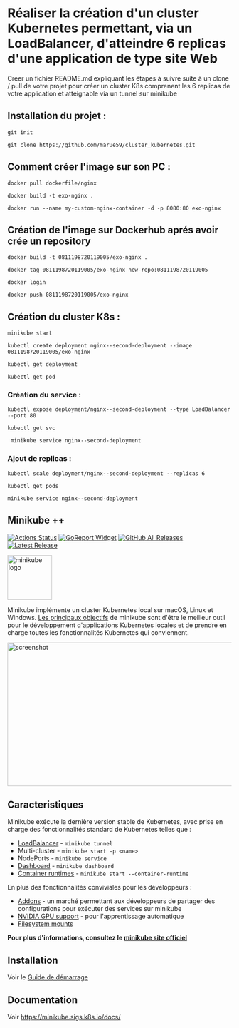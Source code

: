 # Réaliser la création d'un cluster Kubernetes permettant, via un LoadBalancer, d'atteindre 6 replicas d'une application de type site Web

Creer un fichier README.md expliquant les étapes à suivre suite à un clone / pull de votre projet pour créer un cluster K8s comprenent les 6 replicas de votre application et atteignable via un tunnel sur minikube


## Installation du projet : 

```
git init
```
```
git clone https://github.com/marue59/cluster_kubernetes.git
```

## Comment créer l'image sur son PC :

```
docker pull dockerfile/nginx
```
```
docker build -t exo-nginx .
```
```
docker run --name my-custom-nginx-container -d -p 8080:80 exo-nginx
```
## Création de l'image sur Dockerhub aprés avoir crée un repository

```
docker build -t 0811198720119005/exo-nginx .
```
```
docker tag 0811198720119005/exo-nginx new-repo:0811198720119005
```
```
docker login
```
```
docker push 0811198720119005/exo-nginx
```

## Création du cluster K8s : 

``` 
minikube start 
```
```
kubectl create deployment nginx--second-deployment --image 0811198720119005/exo-nginx
```
```
kubectl get deployment
```
```
kubectl get pod
```

### Création du service :

```
kubectl expose deployment/nginx--second-deployment --type LoadBalancer --port 80
```
```
kubectl get svc
```
```
 minikube service nginx--second-deployment
```

### Ajout de replicas :

```
kubectl scale deployment/nginx--second-deployment --replicas 6 
```
```
kubectl get pods
```
```
minikube service nginx--second-deployment 
```

## Minikube ++ 

[![Actions Status](https://github.com/kubernetes/minikube/workflows/build/badge.svg)](https://github.com/kubernetes/minikube/actions)
[![GoReport Widget]][GoReport Status]
[![GitHub All Releases](https://img.shields.io/github/downloads/kubernetes/minikube/total.svg)](https://github.com/kubernetes/minikube/releases/latest)
[![Latest Release](https://img.shields.io/github/v/release/kubernetes/minikube?include_prereleases)](https://github.com/kubernetes/minikube/releases/latest)
 

[GoReport Status]: https://goreportcard.com/report/github.com/kubernetes/minikube
[GoReport Widget]: https://goreportcard.com/badge/github.com/kubernetes/minikube

<img src="https://github.com/kubernetes/minikube/raw/master/images/logo/logo.png" width="100" alt="minikube logo">

Minikube implémente un cluster Kubernetes local sur macOS, Linux et Windows. [Les principaux objectifs](https://minikube.sigs.k8s.io/docs/concepts/principles/) de minikube sont d'être le meilleur outil pour le développement d'applications Kubernetes locales et de prendre en charge toutes les fonctionnalités Kubernetes qui conviennent.

<img src="https://raw.githubusercontent.com/kubernetes/minikube/master/site/static/images/screenshot.png" width="575" height="322" alt="screenshot">

## Caracteristiques

Minikube exécute la dernière version stable de Kubernetes, avec prise en charge des fonctionnalités standard de Kubernetes telles que :


* [LoadBalancer](https://minikube.sigs.k8s.io/docs/handbook/accessing/#loadbalancer-access) - `minikube tunnel`
* Multi-cluster -  `minikube start -p <name>`
* NodePorts -  `minikube service`
* [Dashboard](https://minikube.sigs.k8s.io/docs/handbook/dashboard/) - `minikube dashboard`
* [Container runtimes](https://minikube.sigs.k8s.io/docs/handbook/config/#runtime-configuration) - `minikube start --container-runtime`


En plus des fonctionnalités conviviales pour les développeurs :

* [Addons](https://minikube.sigs.k8s.io/docs/handbook/deploying/#addons) - un marché permettant aux développeurs de partager des configurations pour exécuter des services sur minikube
* [NVIDIA GPU support](https://minikube.sigs.k8s.io/docs/tutorials/nvidia_gpu/) - pour l'apprentissage automatique
* [Filesystem mounts](https://minikube.sigs.k8s.io/docs/handbook/mount/)

**Pour plus d'informations, consultez le [minikube site officiel](https://minikube.sigs.k8s.io)**

## Installation

Voir le [Guide de démarrage](https://minikube.sigs.k8s.io/docs/start/)

## Documentation

Voir https://minikube.sigs.k8s.io/docs/

